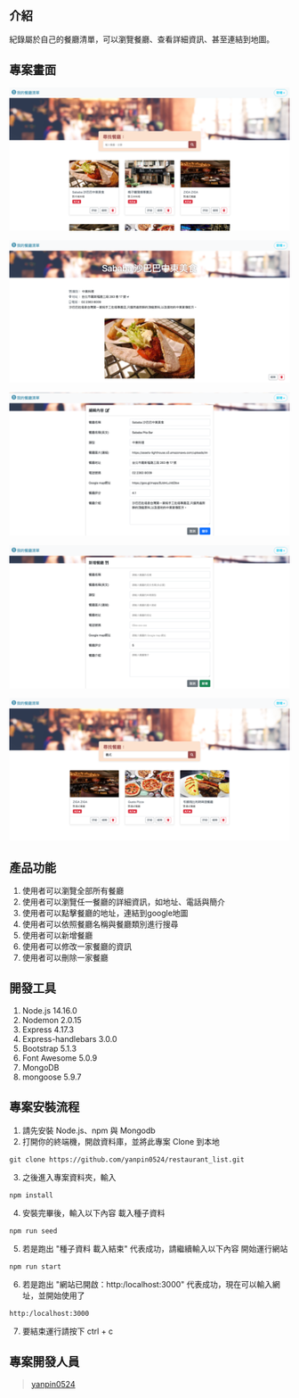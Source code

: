 ## 介紹
紀錄屬於自己的餐廳清單，可以瀏覽餐廳、查看詳細資訊、甚至連結到地圖。

## 專案畫面

![image](https://github.com/yanpin0524/restaurant_list/blob/master/images/001.png)

![image](https://github.com/yanpin0524/restaurant_list/blob/master/images/002.png)

![image](https://github.com/yanpin0524/restaurant_list/blob/master/images/003.png)

![image](https://github.com/yanpin0524/restaurant_list/blob/master/images/004.png)

![image](https://github.com/yanpin0524/restaurant_list/blob/master/images/005.png)

## 產品功能

1. 使用者可以瀏覽全部所有餐廳
2. 使用者可以瀏覽任一餐廳的詳細資訊，如地址、電話與簡介
3. 使用者可以點擊餐廳的地址，連結到google地圖
4. 使用者可以依照餐廳名稱與餐廳類別進行搜尋
5. 使用者可以新增餐廳
6. 使用者可以修改一家餐廳的資訊
7. 使用者可以刪除一家餐廳

## 開發工具

1. Node.js 14.16.0
2. Nodemon 2.0.15
3. Express 4.17.3
4. Express-handlebars 3.0.0
5. Bootstrap 5.1.3
6. Font Awesome 5.0.9
7. MongoDB
8. mongoose 5.9.7

## 專案安裝流程

1. 請先安裝 Node.js、npm 與 Mongodb
2. 打開你的終端機，開啟資料庫，並將此專案 Clone 到本地
```
git clone https://github.com/yanpin0524/restaurant_list.git
```
3. 之後進入專案資料夾，輸入
```
npm install
```
4. 安裝完畢後，輸入以下內容 載入種子資料
```
npm run seed
```
5. 若是跑出 "種子資料 載入結束" 代表成功，請繼續輸入以下內容 開始運行網站
```
npm run start
```
6. 若是跑出 "網站已開啟：http:/localhost:3000" 代表成功，現在可以輸入網址，並開始使用了
```
http:/localhost:3000
```
7. 要結束運行請按下 ctrl + c

## 專案開發人員
> [yanpin0524](https://github.com/yanpin0524)

